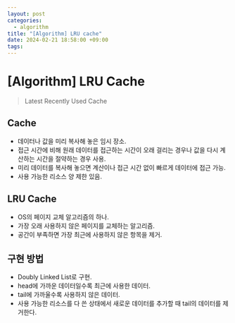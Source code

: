 ```yaml
---
layout: post
categories:
  - algorithm
title: "[Algorithm] LRU cache"
date: 2024-02-21 18:58:00 +09:00
tags:
---
```

# [Algorithm] LRU Cache

>Latest Recently Used Cache

## Cache
- 데이터나 값을 미리 복사해 놓은 임시 장소.
- 접근 시간에 비해 원래 데이터를 접근하는 시간이 오래 걸리는 경우나 값을 다시 계산하는 시간을 절약하는 경우 사용.
- 미리 데이터를 복사해 놓으면 계산이나 접근 시간 없이 빠르게 데이터에 접근 가능.
- 사용 가능한 리소스 양 제한 있음.

## LRU Cache
- OS의 페이지 교체 알고리즘의 하나.
- 가장 오래 사용하지 않은 페이지를 교체하는 알고리즘.
- 공간이 부족하면 가장 최근에 사용하지 않은 항목을 제거.

## 구현 방법
- Doubly Linked List로 구현.
- head에 가까운 데이터일수록 최근에 사용한 데이터.
- tail에 가까울수록 사용하지 않은 데이터.
- 사용 가능한 리소스를 다 쓴 상태에서 새로운 데이터를 추가할 때 tail의 데이터를 제거한다.
